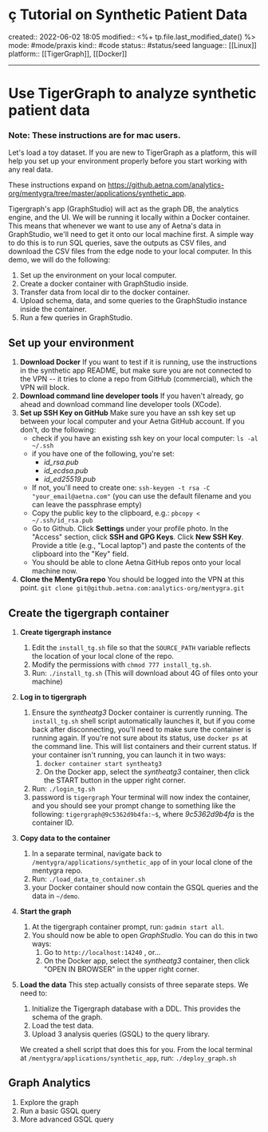 # ç Tutorial on Synthetic Patient Data
created:: 2022-06-02 18:05
modified:: <%+ tp.file.last_modified_date() %>
mode: #mode/praxis 
kind:: #code
status:: #status/seed
language:: [[Linux]]
platform:: [[TigerGraph]], [[Docker]]
***



# Use TigerGraph to analyze synthetic patient data
### Note: These instructions are for mac users.

Let's load a toy dataset. If you are new to TigerGraph as a platform, this will help you set up your environment properly before you start working with any real data. 

These instructions expand on https://github.aetna.com/analytics-org/mentygra/tree/master/applications/synthetic_app.

Tigergraph's app (GraphStudio) will act as the graph DB, the analytics engine, and the UI. We will be running it locally within a Docker container. This means that whenever we want to use any of Aetna's data in GraphStudio, we'll need to get it onto our local machine first. A simple way to do this is to run SQL queries, save the outputs as CSV files, and download the CSV files from the edge node to your local computer. In this demo, we will do the following:
1. Set up the environment on your local computer.
2. Create a docker container with GraphStudio inside. 
3. Transfer data from local dir to the docker container. 
4. Upload schema, data, and some queries to the GraphStudio instance inside the container.
5. Run a few queries in GraphStudio.


## Set up your environment
1. **Download Docker**
	If you want to test if it is running, use the instructions in the synthetic app README, but make sure you are not connected to the VPN -- it tries to clone a repo from GitHub (commercial), which the VPN will block.
2. **Download command line developer tools**
	If you haven't already, go ahead and download command line developer tools (XCode). 
3. **Set up SSH Key on GitHub** 
	Make sure you have an ssh key set up between your local computer and your Aetna GitHub account. If you don't, do the following:
	* check if you have an existing ssh key on your local computer: 
		`ls -al ~/.ssh`
	* if you have one of the following, you're set:
		-   _id_rsa.pub_
		-   _id_ecdsa.pub_
		-   _id_ed25519.pub_
	- If not, you'll need to create one:
		`ssh-keygen -t rsa -C "your_email@aetna.com"`
		(you can use the default filename and you can leave the passphrase empty)
	* Copy the public key to the clipboard, e.g.:
		`pbcopy < ~/.ssh/id_rsa.pub`
	* Go to Github. Click **Settings** under your profile photo. In the "Access" section, click **SSH and GPG Keys**. Click **New SSH Key**. Provide a title (e.g., "Local laptop") and paste the contents of the clipboard into the "Key" field. 
	* You should be able to clone Aetna GitHub repos onto your local machine now.
4. **Clone the MentyGra repo**
	You should be logged into the VPN at this point.
	`git clone git@github.aetna.com:analytics-org/mentygra.git`

## Create the tigergraph container 
1. **Create tigergraph instance**
	1. Edit the `install_tg.sh` file so that the `SOURCE_PATH` variable reflects the location of your local clone of the repo. 
	2. Modify the permissions with `chmod 777 install_tg.sh`.
	3. Run: `./install_tg.sh` (This will download about 4G of files onto your machine)
2. **Log in to tigergraph**
	1. Ensure the _syntheatg3_ Docker container is currently running. The `install_tg.sh` shell script automatically launches it, but if you come back after disconnecting, you'll need to make sure the container is running again. If you're not sure about its status, use `docker ps` at the command line. This will list containers and their current status. If your container isn't running, you can launch it in two ways:
		1. `docker container start syntheatg3`
		2. On the Docker app, select the _syntheatg3_ container, then click the START button in the upper right corner. 
	2. Run: `./login_tg.sh`
	3. password is `tigergraph`
		Your terminal will now index the container, and you should see your prompt change to something like the following: `tigergraph@9c5362d9b4fa:~$`, where _9c5362d9b4fa_ is the container ID. 
3. **Copy data to the container**
	1. In a separate terminal, navigate back to `/mentygra/applications/synthetic_app` of in your local clone of the mentygra repo. 
	2. Run: `./load_data_to_container.sh`
	3. your Docker container should now contain the GSQL queries and the data in `~/demo`.
4. **Start the graph**
	1. At the tigergraph container prompt, run: `gadmin start all`. 
	2. You should now be able to open _GraphStudio_. You can do this in two ways:
		1. Go to `http://localhost:14240` , or...
		2. On the Docker app, select the _syntheatg3_ container, then click "OPEN IN BROWSER" in the upper right corner. 
5. **Load the data**
	This step actually consists of three separate steps. We need to:
	1. Initialize the Tigergraph database with a DDL. This provides the schema of the graph.
	2. Load the test data. 
	3. Upload 3 analysis queries (GSQL) to the query library.

	We created a shell script that does this for you. From the local terminal at `/mentygra/applications/synthetic_app`, run: 
	`./deploy_graph.sh`

## Graph Analytics
1. Explore the graph
2. Run a basic GSQL query
3. More advanced GSQL query




